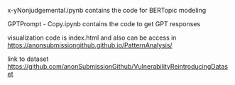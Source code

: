 x-yNonjudgemental.ipynb contains the code for BERTopic modeling

GPTPrompt - Copy.ipynb contains the code to get GPT responses

visualization code is index.html and also can be access in
https://anonsubmissiongithub.github.io/PatternAnalysis/

link to dataset
https://github.com/anonSubmissionGithub/VulnerabilityReintroducingDataset
